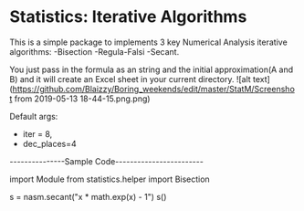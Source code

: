 # Statistics: Iterative Algorithms
This is a simple package to implements 3 key Numerical Analysis iterative algorithms:
-Bisection 
-Regula-Falsi
-Secant.

You just pass in the formula as an string and the initial approximation(A and B) and it will create an Excel sheet in your current directory.
![alt text](https://github.com/Blaizzy/Boring_weekends/edit/master/StatM/Screenshot from 2019-05-13 18-44-15.png.png)

Default args:

- iter = 8, 
- dec_places=4

---------------Sample Code------------------------

import Module
from statistics.helper import Bisection

s = nasm.secant("x * math.exp(x) - 1")
s()
